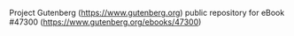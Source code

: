 Project Gutenberg (https://www.gutenberg.org) public repository for eBook #47300 (https://www.gutenberg.org/ebooks/47300)
